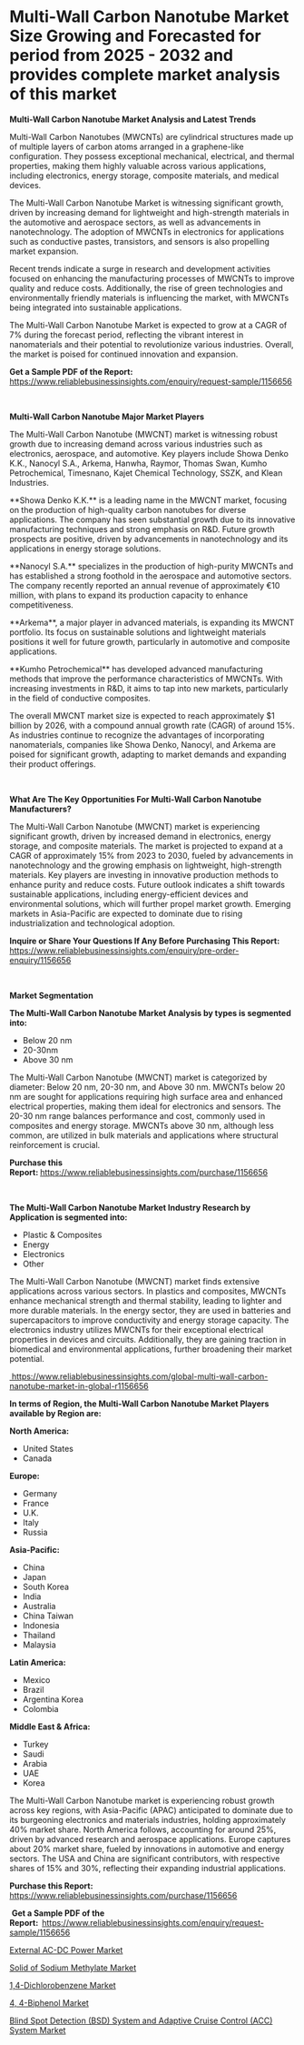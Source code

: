 <p><h1>Multi-Wall Carbon Nanotube Market Size Growing and Forecasted for period from 2025 - 2032 and provides complete market analysis of this market</h1></p><p><strong>Multi-Wall Carbon Nanotube Market Analysis and Latest Trends</strong></p>
<p><p>Multi-Wall Carbon Nanotubes (MWCNTs) are cylindrical structures made up of multiple layers of carbon atoms arranged in a graphene-like configuration. They possess exceptional mechanical, electrical, and thermal properties, making them highly valuable across various applications, including electronics, energy storage, composite materials, and medical devices. </p><p>The Multi-Wall Carbon Nanotube Market is witnessing significant growth, driven by increasing demand for lightweight and high-strength materials in the automotive and aerospace sectors, as well as advancements in nanotechnology. The adoption of MWCNTs in electronics for applications such as conductive pastes, transistors, and sensors is also propelling market expansion. </p><p>Recent trends indicate a surge in research and development activities focused on enhancing the manufacturing processes of MWCNTs to improve quality and reduce costs. Additionally, the rise of green technologies and environmentally friendly materials is influencing the market, with MWCNTs being integrated into sustainable applications. </p><p>The Multi-Wall Carbon Nanotube Market is expected to grow at a CAGR of 7% during the forecast period, reflecting the vibrant interest in nanomaterials and their potential to revolutionize various industries. Overall, the market is poised for continued innovation and expansion.</p></p>
<p><strong>Get a Sample PDF of the Report:&nbsp;</strong> <a href="https://www.reliablebusinessinsights.com/enquiry/request-sample/1156656?utm_campaign=84&utm_medium=2&utm_source=Github&utm_content=ia&utm_term=21032025&utm_id=multi-wall-carbon-nanotube">https://www.reliablebusinessinsights.com/enquiry/request-sample/1156656</a></p>
<p>&nbsp;</p>
<p><strong>Multi-Wall Carbon Nanotube Major Market Players</strong></p>
<p><p>The Multi-Wall Carbon Nanotube (MWCNT) market is witnessing robust growth due to increasing demand across various industries such as electronics, aerospace, and automotive. Key players include Showa Denko K.K., Nanocyl S.A., Arkema, Hanwha, Raymor, Thomas Swan, Kumho Petrochemical, Timesnano, Kajet Chemical Technology, SSZK, and Klean Industries.</p><p>**Showa Denko K.K.** is a leading name in the MWCNT market, focusing on the production of high-quality carbon nanotubes for diverse applications. The company has seen substantial growth due to its innovative manufacturing techniques and strong emphasis on R&D. Future growth prospects are positive, driven by advancements in nanotechnology and its applications in energy storage solutions.</p><p>**Nanocyl S.A.** specializes in the production of high-purity MWCNTs and has established a strong foothold in the aerospace and automotive sectors. The company recently reported an annual revenue of approximately €10 million, with plans to expand its production capacity to enhance competitiveness.</p><p>**Arkema**, a major player in advanced materials, is expanding its MWCNT portfolio. Its focus on sustainable solutions and lightweight materials positions it well for future growth, particularly in automotive and composite applications.</p><p>**Kumho Petrochemical** has developed advanced manufacturing methods that improve the performance characteristics of MWCNTs. With increasing investments in R&D, it aims to tap into new markets, particularly in the field of conductive composites.</p><p>The overall MWCNT market size is expected to reach approximately $1 billion by 2026, with a compound annual growth rate (CAGR) of around 15%. As industries continue to recognize the advantages of incorporating nanomaterials, companies like Showa Denko, Nanocyl, and Arkema are poised for significant growth, adapting to market demands and expanding their product offerings.</p></p>
<p>&nbsp;</p>
<p><strong>What Are The Key Opportunities For Multi-Wall Carbon Nanotube Manufacturers?</strong></p>
<p><p>The Multi-Wall Carbon Nanotube (MWCNT) market is experiencing significant growth, driven by increased demand in electronics, energy storage, and composite materials. The market is projected to expand at a CAGR of approximately 15% from 2023 to 2030, fueled by advancements in nanotechnology and the growing emphasis on lightweight, high-strength materials. Key players are investing in innovative production methods to enhance purity and reduce costs. Future outlook indicates a shift towards sustainable applications, including energy-efficient devices and environmental solutions, which will further propel market growth. Emerging markets in Asia-Pacific are expected to dominate due to rising industrialization and technological adoption.</p></p>
<p><strong>Inquire or Share Your Questions If Any Before Purchasing This Report:</strong> <a href="https://www.reliablebusinessinsights.com/enquiry/pre-order-enquiry/1156656?utm_campaign=84&utm_medium=2&utm_source=Github&utm_content=ia&utm_term=21032025&utm_id=multi-wall-carbon-nanotube">https://www.reliablebusinessinsights.com/enquiry/pre-order-enquiry/1156656</a></p>
<p>&nbsp;</p>
<p><strong>Market Segmentation</strong></p>
<p><strong>The Multi-Wall Carbon Nanotube Market Analysis by types is segmented into:</strong></p>
<p><ul><li>Below 20 nm</li><li>20-30nm</li><li>Above 30 nm</li></ul></p>
<p><p>The Multi-Wall Carbon Nanotube (MWCNT) market is categorized by diameter: Below 20 nm, 20-30 nm, and Above 30 nm. MWCNTs below 20 nm are sought for applications requiring high surface area and enhanced electrical properties, making them ideal for electronics and sensors. The 20-30 nm range balances performance and cost, commonly used in composites and energy storage. MWCNTs above 30 nm, although less common, are utilized in bulk materials and applications where structural reinforcement is crucial.</p></p>
<p><strong>Purchase this Report:&nbsp;</strong><a href="https://www.reliablebusinessinsights.com/purchase/1156656?utm_campaign=84&utm_medium=2&utm_source=Github&utm_content=ia&utm_term=21032025&utm_id=multi-wall-carbon-nanotube">https://www.reliablebusinessinsights.com/purchase/1156656</a></p>
<p>&nbsp;</p>
<p><strong>The Multi-Wall Carbon Nanotube Market Industry Research by Application is segmented into:</strong></p>
<p><ul><li>Plastic & Composites</li><li>Energy</li><li>Electronics</li><li>Other</li></ul></p>
<p><p>The Multi-Wall Carbon Nanotube (MWCNT) market finds extensive applications across various sectors. In plastics and composites, MWCNTs enhance mechanical strength and thermal stability, leading to lighter and more durable materials. In the energy sector, they are used in batteries and supercapacitors to improve conductivity and energy storage capacity. The electronics industry utilizes MWCNTs for their exceptional electrical properties in devices and circuits. Additionally, they are gaining traction in biomedical and environmental applications, further broadening their market potential.</p></p>
<p><a href="https://www.reliablebusinessinsights.com/global-multi-wall-carbon-nanotube-market-in-global-r1156656?utm_campaign=84&utm_medium=2&utm_source=Github&utm_content=ia&utm_term=21032025&utm_id=multi-wall-carbon-nanotube">&nbsp;https://www.reliablebusinessinsights.com/global-multi-wall-carbon-nanotube-market-in-global-r1156656</a></p>
<p><strong>In terms of Region, the Multi-Wall Carbon Nanotube Market Players available by Region are:</strong></p>
<p>
    <p> <strong> North America: </strong>
        <ul>
            <li>United States</li>
            <li>Canada</li>
        </ul>
        </p> 
    <p> <strong> Europe: </strong>
        <ul>
            <li>Germany</li>
            <li>France</li>
            <li>U.K.</li>
            <li>Italy</li>
            <li>Russia</li>
        </ul>
        </p> 
    <p> <strong> Asia-Pacific: </strong>
        <ul>
            <li>China</li>
            <li>Japan</li>
            <li>South Korea</li>
            <li>India</li>
            <li>Australia</li>
            <li>China Taiwan</li>
            <li>Indonesia</li>
            <li>Thailand</li>
            <li>Malaysia</li>
        </ul>
        </p> 
    <p> <strong> Latin America: </strong>
        <ul>
            <li>Mexico</li>
            <li>Brazil</li>
            <li>Argentina Korea</li>
            <li>Colombia</li>
        </ul>
        </p> 
    <p> <strong> Middle East & Africa: </strong>
        <ul>
            <li>Turkey</li>
            <li>Saudi</li>
            <li>Arabia</li>
            <li>UAE</li>
            <li>Korea</li>
        </ul>
    </p>
    </p>
<p><p>The Multi-Wall Carbon Nanotube market is experiencing robust growth across key regions, with Asia-Pacific (APAC) anticipated to dominate due to its burgeoning electronics and materials industries, holding approximately 40% market share. North America follows, accounting for around 25%, driven by advanced research and aerospace applications. Europe captures about 20% market share, fueled by innovations in automotive and energy sectors. The USA and China are significant contributors, with respective shares of 15% and 30%, reflecting their expanding industrial applications.</p></p>
<p><strong>Purchase this Report: </strong><a href="https://www.reliablebusinessinsights.com/purchase/1156656?utm_campaign=84&utm_medium=2&utm_source=Github&utm_content=ia&utm_term=21032025&utm_id=multi-wall-carbon-nanotube">https://www.reliablebusinessinsights.com/purchase/1156656</a></p>
<p>&nbsp;<strong>Get a Sample PDF of the Report:&nbsp;&nbsp;</strong><a href="https://www.reliablebusinessinsights.com/enquiry/request-sample/1156656?utm_campaign=84&utm_medium=2&utm_source=Github&utm_content=ia&utm_term=21032025&utm_id=multi-wall-carbon-nanotube">https://www.reliablebusinessinsights.com/enquiry/request-sample/1156656</a></p>
<p><strong></strong></p>
<p><p><a href="https://github.com/vandelmanize/Market-Research-Report-List-1/blob/main/external-ac-dc-power-market.md?utm_campaign=84&utm_medium=2&utm_source=Github&utm_content=ia&utm_term=21032025&utm_id=multi-wall-carbon-nanotube">External AC-DC Power Market</a></p><p><a href="https://github.com/sentoljinqiu/Market-Research-Report-List-1/blob/main/solid-of-sodium-methylate-market.md?utm_campaign=84&utm_medium=2&utm_source=Github&utm_content=ia&utm_term=21032025&utm_id=multi-wall-carbon-nanotube">Solid of Sodium Methylate Market</a></p><p><a href="https://github.com/gilerzelko7a/Market-Research-Report-List-1/blob/main/14-dichlorobenzene-market.md?utm_campaign=84&utm_medium=2&utm_source=Github&utm_content=ia&utm_term=21032025&utm_id=multi-wall-carbon-nanotube">1,4-Dichlorobenzene Market</a></p><p><a href="https://github.com/kecixayaab/Market-Research-Report-List-1/blob/main/4-4-biphenol-market.md?utm_campaign=84&utm_medium=2&utm_source=Github&utm_content=ia&utm_term=21032025&utm_id=multi-wall-carbon-nanotube">4, 4-Biphenol Market</a></p><p><a href="https://github.com/saribuissawi/Market-Research-Report-List-1/blob/main/blind-spot-detection-bsd-system-and-adaptive-cruise-control-acc-system-market.md?utm_campaign=84&utm_medium=2&utm_source=Github&utm_content=ia&utm_term=21032025&utm_id=multi-wall-carbon-nanotube">Blind Spot Detection (BSD) System and Adaptive Cruise Control (ACC) System Market</a></p></p>